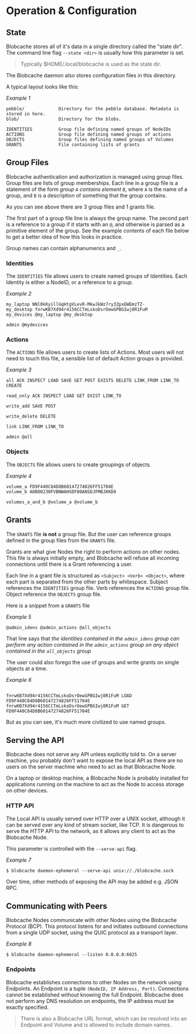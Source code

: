 # Operation & Configuration


## State
Blobcache stores all of it's data in a single directory called the "state dir".
The command line flag `--state <dir>` is usually how this parameter is set.

> Typically $HOME/.local/blobcache is used as the state dir.

The Blobcache daemon also stores configuration files in this directory.

A typical layout looks like this:

*Example 1*
```
pebble/             Directory for the pebble database. Metadata is stored in here.
blob/               Directory for the blobs.

IDENTITIES          Group file defining named groups of NodeIDs
ACTIONS             Group file defining named groups of actions
OBJECTS             Group files defining named groups of Volumes
GRANTS              File containing lists of grants
```

## Group Files
Blobcache authentication and authorization is managed using group files.
Group files are lists of group memberships.
Each line in a group file is a statement of the form *group `A` contains element `B`*, where `A` is the name of a group, and `B` is a description of something that the group contains.

As you can see above there are 3 group files and 1 grants file.

The first part of a group file line is always the group name.
The second part is a reference to a group if it starts with an `@`, and otherwise is parsed as a primitive element of the group.
See the example contents of each file below to get a better idea of how this looks in practice.

Group names can contain alphanumerics and `_`.

### Identities
The `IDENTITIES` file allows users to create named groups of Identities.
Each Identity is either a NodeID, or a reference to a group.


*Example 2*
```
my_laptop NNl0kKyillGqHtgVLevR-MkwJkWz7ry3ZpxEWEmzTZ-
my_desktop fnrwKB7Xd94r4156CCTmLskoDsrOewGPBGIwj8R1FuM
my_devices @my_laptop @my_desktop

admin @mydevices
```

### Actions
The `ACTIONS` file allows users to create lists of Actions.
Most users will not need to touch this file, a sensible list of default Action groups
is provided.

*Example 3*
```
all ACK INSPECT LOAD SAVE GET POST EXISTS DELETE LINK_FROM LINK_TO CREATE

read_only ACK INSPECT LOAD GET EXIST LINK_TO

write_add SAVE POST

write_delete DELETE

link LINK_FROM LINK_TO

admin @all
```

### Objects
The `OBJECTS` file allows users to create groupings of objects.

*Example 4*
```
volume_a FD9F440C84D8B60147274826FF51704E
volume_b AOBO0230FVBNWAHSDF00ANSDJFMBJKKD0

volumes_a_and_b @volume_a @volume_b
```

## Grants
The `GRANTS` file **is not** a group file.
But the user can reference groups defined in the group files from the `GRANTS` file.

Grants are what give Nodes the right to perform actions on other nodes.
This file is always initially empty, and Blobcache will refuse all incoming connections until there is a Grant referencing a user.

Each line in a grant file is structured as `<Subject> <Verb> <Object>`, where each part is separated from the other parts by whitespace.
Subject references the `IDENTITIES` group file.
Verb references the `ACTIONS` group file.
Object reference the `OBJECTS` group file.

Here is a snippet from a `GRANTS` file

*Example 5*
```
@admin_idens @admin_actions @all_objects
```

That line says that *the identities contained in the `admin_idens` group can perform any action contained in the `admin_actions` group on any object contained in the `all_objects` group*

The user could also forego the use of groups and write grants on single objects at a time.

*Example 6*
```

fnrwKB7Xd94r4156CCTmLskoDsrOewGPBGIwj8R1FuM LOAD FD9F440C84D8B60147274826FF51704E
fnrwKB7Xd94r4156CCTmLskoDsrOewGPBGIwj8R1FuM GET FD9F440C84D8B60147274826FF51704E
```

But as you can see, it's much more civilized to use named groups.

## Serving the API
Blobcache does not serve any API unless explicitly told to.
On a server machine, you probably don't want to expose the local API as there are no users on the server machine who need to act as that Blobcache Node.

On a laptop or desktop machine, a Blobcache Node is probably installed for applications running on the machine to act as the Node to access storage on other devices.

### HTTP API
The Local API is usually served over HTTP over a UNIX socket, although it can be served over any kind of stream socket, like TCP.
It is dangerous to serve the HTTP API to the network, as it allows any client to act as the Blobcache Node.

This parameter is controlled with the `--serve-api` flag.

*Example 7*
```
$ blobcache daemon-ephemeral --serve-api unix://./blobcache.sock
```

Over time, other methods of exposing the API may be added e.g. JSON RPC.

## Communicating with Peers
Blobcache Nodes communicate with other Nodes using the Blobcache Protocol (BCP).
This protocol listens for and initiates outbound connections from a single UDP socket, using the QUIC protocol as a transport layer.

*Example 8*
```
$ blobcache daemon-ephemeral --listen 0.0.0.0:6025
```

### Endpoints
Blobcache establishes connections to other Nodes on the network using Endpoints.
An Endpoint is a tuple `(NodeID, IP Address, Port)`.
Connections cannot be established without knowing the full Endpoint.
Blobcache does not perform any DNS resolution on endpoints, the IP address must be exactly specified.

> There is also a Blobcache URL format, which can be resolved into an Endpoint and Volume and is allowed to include domain names.

